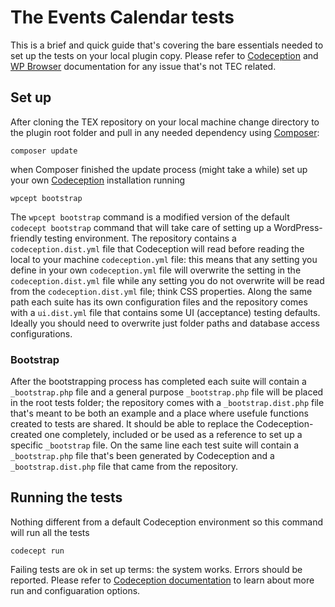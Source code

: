 # The Events Calendar tests

This is a brief and quick guide that's covering the bare essentials needed to set up the tests on your local plugin copy.
Please refer to [Codeception](http://codeception.com/docs) and [WP Browser](https://github.com/lucatume/wp-browser) documentation for any issue that's not TEC related.

## Set up
After cloning the TEX repository on your local machine change directory to the plugin root folder and pull in any needed dependency using [Composer](https://getcomposer.org/):

	composer update

when Composer finished the update process (might take a while) set up your own [Codeception](http://codeception.com/) installation running

	wpcept bootstrap

The `wpcept bootstrap` command is a modified version of the default `codecept bootstrap` command that will take care of setting up a WordPress-friendly testing environment.
The repository contains a `codeception.dist.yml` file that Codeception will read before reading the local to your machine `codeception.yml` file: this means that any setting you define in your own `codeception.yml` file will overwrite the setting in the `codeception.dist.yml` file while any setting you do not overwrite will be read from the `codeception.dist.yml` file; think CSS properties.
Along the same path each suite has its own configuration files and the repository comes with a `ui.dist.yml` file that contains some UI (acceptance) testing defaults.
Ideally you should need to overwrite just folder paths and database access configurations.

###  Bootstrap
After the bootstrapping process has completed each suite will contain a `_bootstrap.php` file and a general purpose `_bootstrap.php` file will be placed in the root tests folder; the repository comes with a `_bootstrap.dist.php` file that's meant to be both an example and a place where usefule functions created to tests are shared. It should be able to replace the Codeception-created one completely, included or be used as a reference to set up a specific `_bootstrap` file.
On the same line each test suite will contain a `_bootstrap.php` file that's been generated by Codeception and a `_bootstrap.dist.php` file that came from the repository.

## Running the tests
Nothing different from a default Codeception environment so this command will run all the tests

	codecept run

Failing tests are ok in set up terms: the system works. Errors should be reported.
Please refer to [Codeception documentation](http://codeception.com/docs) to learn about more run and configuaration options.
